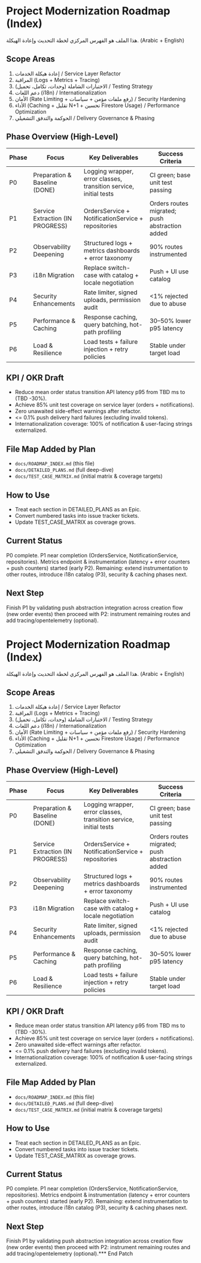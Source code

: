 # Project Modernization Roadmap (Index)

هذا الملف هو الفهرس المركزي لخطة التحديث وإعادة الهيكلة. (Arabic + English)

## Scope Areas
1. إعادة هيكلة الخدمات / Service Layer Refactor
2. المراقبة (Logs + Metrics + Tracing)
3. الاختبارات الشاملة (وحدات، تكامل، تحميل) / Testing Strategy
4. دعم اللغات (i18n) / Internationalization
5. الأمان (Rate Limiting + رفع ملفات مؤمن + سياسات) / Security Hardening
6. الأداء (Caching + تقليل N+1 + تحسين Firestore Usage) / Performance Optimization
7. الحوكمة والتدفق التشغيلي / Delivery Governance & Phasing

## Phase Overview (High-Level)
| Phase | Focus | Key Deliverables | Success Criteria |
|-------|-------|------------------|------------------|
| P0 | Preparation & Baseline (DONE) | Logging wrapper, error classes, transition service, initial tests | CI green; base unit test passing |
| P1 | Service Extraction (IN PROGRESS) | OrdersService + NotificationService + repositories | Orders routes migrated; push abstraction added |
| P2 | Observability Deepening | Structured logs + metrics dashboards + error taxonomy | 90% routes instrumented |
| P3 | i18n Migration | Replace switch-case with catalog + locale negotiation | Push + UI use catalog |
| P4 | Security Enhancements | Rate limiter, signed uploads, permission audit | <1% rejected due to abuse |
| P5 | Performance & Caching | Response caching, query batching, hot-path profiling | 30–50% lower p95 latency |
| P6 | Load & Resilience | Load tests + failure injection + retry policies | Stable under target load |

## KPI / OKR Draft
- Reduce mean order status transition API latency p95 from TBD ms to (TBD -30%).
- Achieve 85% unit test coverage on service layer (orders + notifications).
- Zero unawaited side-effect warnings after refactor.
- <= 0.1% push delivery hard failures (excluding invalid tokens).
- Internationalization coverage: 100% of notification & user-facing strings externalized.

## File Map Added by Plan
- `docs/ROADMAP_INDEX.md` (this file)
- `docs/DETAILED_PLANS.md` (full deep-dive)
- `docs/TEST_CASE_MATRIX.md` (initial matrix & coverage targets)

## How to Use
- Treat each section in DETAILED_PLANS as an Epic.
- Convert numbered tasks into issue tracker tickets.
- Update TEST_CASE_MATRIX as coverage grows.

## Current Status
P0 complete. P1 near completion (OrdersService, NotificationService, repositories). Metrics endpoint & instrumentation (latency + error counters + push counters) started (early P2). Remaining: extend instrumentation to other routes, introduce i18n catalog (P3), security & caching phases next.

## Next Step
Finish P1 by validating push abstraction integration across creation flow (new order events) then proceed with P2: instrument remaining routes and add tracing/opentelemetry (optional).
# Project Modernization Roadmap (Index)

هذا الملف هو الفهرس المركزي لخطة التحديث وإعادة الهيكلة. (Arabic + English)

## Scope Areas
1. إعادة هيكلة الخدمات / Service Layer Refactor
2. المراقبة (Logs + Metrics + Tracing)
3. الاختبارات الشاملة (وحدات، تكامل، تحميل) / Testing Strategy
4. دعم اللغات (i18n) / Internationalization
5. الأمان (Rate Limiting + رفع ملفات مؤمن + سياسات) / Security Hardening
6. الأداء (Caching + تقليل N+1 + تحسين Firestore Usage) / Performance Optimization
7. الحوكمة والتدفق التشغيلي / Delivery Governance & Phasing

## Phase Overview (High-Level)
| Phase | Focus | Key Deliverables | Success Criteria |
|-------|-------|------------------|------------------|
| P0 | Preparation & Baseline (DONE) | Logging wrapper, error classes, transition service, initial tests | CI green; base unit test passing |
| P1 | Service Extraction (IN PROGRESS) | OrdersService + NotificationService + repositories | Orders routes migrated; push abstraction added |
| P2 | Observability Deepening | Structured logs + metrics dashboards + error taxonomy | 90% routes instrumented |
| P3 | i18n Migration | Replace switch-case with catalog + locale negotiation | Push + UI use catalog |
| P4 | Security Enhancements | Rate limiter, signed uploads, permission audit | <1% rejected due to abuse |
| P5 | Performance & Caching | Response caching, query batching, hot-path profiling | 30–50% lower p95 latency |
| P6 | Load & Resilience | Load tests + failure injection + retry policies | Stable under target load |

## KPI / OKR Draft
- Reduce mean order status transition API latency p95 from TBD ms to (TBD -30%).
- Achieve 85% unit test coverage on service layer (orders + notifications).
- Zero unawaited side-effect warnings after refactor.
- <= 0.1% push delivery hard failures (excluding invalid tokens).
- Internationalization coverage: 100% of notification & user-facing strings externalized.

## File Map Added by Plan
- `docs/ROADMAP_INDEX.md` (this file)
- `docs/DETAILED_PLANS.md` (full deep-dive)
- `docs/TEST_CASE_MATRIX.md` (initial matrix & coverage targets)

## How to Use
- Treat each section in DETAILED_PLANS as an Epic.
- Convert numbered tasks into issue tracker tickets.
- Update TEST_CASE_MATRIX as coverage grows.

## Current Status
P0 complete. P1 near completion (OrdersService, NotificationService, repositories). Metrics endpoint & instrumentation (latency + error counters + push counters) started (early P2). Remaining: extend instrumentation to other routes, introduce i18n catalog (P3), security & caching phases next.

## Next Step
Finish P1 by validating push abstraction integration across creation flow (new order events) then proceed with P2: instrument remaining routes and add tracing/opentelemetry (optional).*** End Patch
